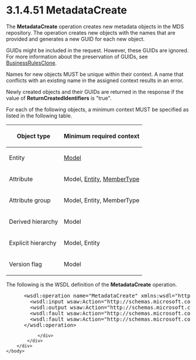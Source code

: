 <html dir="LTR" xmlns:mshelp="http://msdn.microsoft.com/mshelp" xmlns:ddue="http://ddue.schemas.microsoft.com/authoring/2003/5" xmlns:xlink="http://www.w3.org/1999/xlink" xmlns:tool="http://www.microsoft.com/tooltip">
    <head>
        <meta http-equiv="Content-Type" content="text/html; CHARSET=utf-8"></meta>
        <meta name="save" content="history"></meta>
        <title>3.1.4.51 MetadataCreate</title>
        <xml>
            <mshelp:toctitle title="3.1.4.51 MetadataCreate"></mshelp:toctitle>
            <mshelp:rltitle title="[MS-SSMDSWS-15]: MetadataCreate"></mshelp:rltitle>
            <mshelp:keyword index="A" term="90ec164b-435c-4715-abfc-dd2be75b70f1"></mshelp:keyword>
            <mshelp:attr name="DCSext.ContentType" value="open specification"></mshelp:attr>
            <mshelp:attr name="AssetID" value="90ec164b-435c-4715-abfc-dd2be75b70f1"></mshelp:attr>
            <mshelp:attr name="TopicType" value="kbRef"></mshelp:attr>
            <mshelp:attr name="DCSext.Title" value="[MS-SSMDSWS-15]: MetadataCreate" />
        </xml>
    </head>
    <body>
        <div id="header">
            <h1 class="heading">3.1.4.51 MetadataCreate</h1>
        </div>
        <div id="mainSection">
            <div id="mainBody">
                <div id="allHistory" class="saveHistory"></div>
                <div id="sectionSection0" class="section" name="collapseableSection">
                    

<p>The <b>MetadataCreate</b> operation creates new metadata
objects in the MDS repository. The operation creates new objects with the names
that are provided and generates a new GUID for each new object.</p>

<p>GUIDs might be included in the request. However, these GUIDs
are ignored. For more information about the preservation of GUIDs, see <a href="765faa63-9ccb-433c-b182-64efb17d18a4.html">BusinessRulesClone</a>.</p>

<p>Names for new objects MUST be unique within their context. A
name that conflicts with an existing name in the assigned context results in an
error.</p>

<p>Newly created objects and their GUIDs are returned in the
response if the value of <b>ReturnCreatedIdentifiers</b> is &quot;true&quot;.</p>

<p>For each of the following objects, a minimum context MUST be
specified as listed in the following table.</p>

<table>
 <thead>
  <tr>
   <th>
   <p>Object type</p>
   </th>
   <th>
   <p>Minimum required context</p>
   </th>
  </tr>
 </thead>
 <tr>
  <td>
  <p>Entity</p>
  </td>
  <td>
  <p><a href="22b2c0e5-d2e9-48ad-a2e8-cba2050bdc1f.html">Model</a></p>
  </td>
 </tr>
 <tr>
  <td>
  <p>Attribute</p>
  </td>
  <td>
  <p>Model, <a href="6c542131-917e-44d9-8354-79794b221d73.html">Entity</a>, <a href="9b0ecb88-bae2-4d8e-b337-f596c9060698.html">MemberType</a></p>
  </td>
 </tr>
 <tr>
  <td>
  <p>Attribute group</p>
  </td>
  <td>
  <p>Model, Entity, MemberType</p>
  </td>
 </tr>
 <tr>
  <td>
  <p>Derived hierarchy</p>
  </td>
  <td>
  <p>Model</p>
  </td>
 </tr>
 <tr>
  <td>
  <p>Explicit hierarchy</p>
  </td>
  <td>
  <p>Model, Entity</p>
  </td>
 </tr>
 <tr>
  <td>
  <p>Version flag</p>
  </td>
  <td>
  <p>Model</p>
  </td>
 </tr>
</table>

<p>The following is the WSDL definition of the <b>MetadataCreate</b>
operation.</p>

<dl>
<dd>
<div><pre> &lt;wsdl:operation name=&quot;MetadataCreate&quot; xmlns:wsdl=&quot;http://schemas.xmlsoap.org/wsdl/&quot;&gt;
   &lt;wsdl:input wsaw:Action=&quot;http://schemas.microsoft.com/sqlserver/masterdataservices/2009/09/IService/MetadataCreate&quot; name=&quot;MetadataCreateRequest&quot; message=&quot;tns:MetadataCreateRequest&quot; xmlns:wsaw=&quot;http://www.w3.org/2006/05/addressing/wsdl&quot; /&gt;
   &lt;wsdl:output wsaw:Action=&quot;http://schemas.microsoft.com/sqlserver/masterdataservices/2009/09/IService/MetadataCreateResponse&quot; name=&quot;MetadataCreateResponse&quot; message=&quot;tns:MetadataCreateResponse&quot; xmlns:wsaw=&quot;http://www.w3.org/2006/05/addressing/wsdl&quot; /&gt;
   &lt;wsdl:fault wsaw:Action=&quot;http://schemas.microsoft.com/sqlserver/masterdataservices/2009/09/IService/MetadataCreateEditionExpiredMessageFault&quot; name=&quot;EditionExpiredMessageFault&quot; message=&quot;tns:IService_MetadataCreate_EditionExpiredMessageFault_FaultMessage&quot; xmlns:wsaw=&quot;http://www.w3.org/2006/05/addressing/wsdl&quot; /&gt;
   &lt;wsdl:fault wsaw:Action=&quot;http://schemas.microsoft.com/sqlserver/masterdataservices/2009/09/IService/MetadataCreateSkuNotSupportedMessageFault&quot; name=&quot;SkuNotSupportedMessageFault&quot; message=&quot;tns:IService_MetadataCreate_SkuNotSupportedMessageFault_FaultMessage&quot; xmlns:wsaw=&quot;http://www.w3.org/2006/05/addressing/wsdl&quot; /&gt;
 &lt;/wsdl:operation&gt;
</pre></div>
</dd></dl>


                </div>
            </div>
        </div>
    </body>
</html>